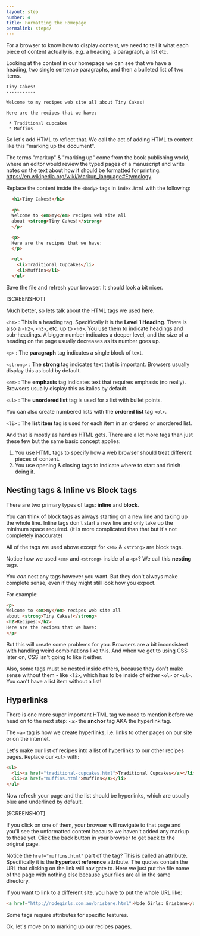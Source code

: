```yaml
---
layout: step
number: 4
title: Formatting the Homepage
permalink: step4/
---
```


For a browser to know how to display content, we need to tell it what each piece of content actually is, e.g. a heading, a paragraph, a list etc.

Looking at the content in our homepage we can see that we have a heading, two single sentence paragraphs, and then a bulleted list of two items.

```
Tiny Cakes!
-----------

Welcome to my recipes web site all about Tiny Cakes!

Here are the recipes that we have:

 * Traditional cupcakes
 * Muffins
```

So let's add HTML to reflect that.  We call the act of adding HTML to content like this "marking up the document".

The terms "markup" & "marking up" come from the book publishing world, where an editor would review the typed pages of a manuscript and write notes on the text about how it should be formatted for printing. https://en.wikipedia.org/wiki/Markup_language#Etymology

Replace the content inside the `<body>` tags in `index.html` with the following:

```html
  <h1>Tiny Cakes!</h1>

  <p>
  Welcome to <em>my</em> recipes web site all
  about <strong>Tiny Cakes!</strong>
  </p>

  <p>
  Here are the recipes that we have:
  </p>

  <ul>
    <li>Traditional Cupcakes</li>
    <li>Muffins</li>
  </ul>
```

Save the file and refresh your browser. It should look a bit nicer.

[SCREENSHOT]

Much better, so lets talk about the HTML tags we used here.

`<h1>`
: This is a heading tag.  Specifically it is the **Level 1 Heading**.  There is also a `<h2>`, `<h3>`, etc. up to `<h6>`.  You use them to indicate headings and sub-headings. A bigger number indicates a deeper level, and the size of a heading on the page usually decreases as its number goes up.

`<p>`
: The **paragraph** tag indicates a single block of text.  
<!-- Note that HTML doesn't display line breaks. -->

`<strong>`
: The **strong** tag indicates text that is important.  Browsers usually display this as bold by default.  

`<em>`
: The **emphasis** tag indicates text that requires emphasis (no really).  Browsers usually display this as italics by default.

`<ul>`
: The **unordered list** tag is used for a list with bullet points.

You can also create numbered lists with the **ordered list** tag `<ol>`.

`<li>`
: The **list item** tag is used for each item in an ordered or unordered list.

And that is mostly as hard as HTML gets.  There are a lot more tags than just these few but the same basic concept applies:

1. You use HTML tags to specify how a web browser should treat different pieces of content.
2. You use opening & closing tags to indicate where to start and finish doing it.

## Nesting tags & Inline vs Block tags

There are two primary types of tags: **inline** and **block**.

You can think of block tags as always starting on a new line and taking up the whole line.  Inline tags don't start a new line and only take up the minimum space required.  (it is more complicated than that but it's not completely inaccurate)

All of the tags we used above except for `<em>` & `<strong>` are block tags.

Notice how we used `<em>` and `<strong>` inside of a `<p>`?  We call this **nesting** tags.

You *can* nest any tags however you want.  But they don't always make complete sense, even if they might still look how you expect.  

For example:

```html
<p>
Welcome to <em>my</em> recipes web site all
about <strong>Tiny Cakes!</strong>
<h2>Recipes:</h2>
Here are the recipes that we have:
</p>
```

But this will create some problems for you.  Browsers are a bit inconsistent with handling weird combinations like this. And when we get to using CSS later on, CSS isn't going to like it either.

Also, some tags must be nested inside others, because they don't make sense without them - like `<li>`, which has to be inside of either `<ol>` or `<ul>`. You can't have a list item without a list!


## Hyperlinks

There is one more super important HTML tag we need to mention before we head on to the next step: `<a>` the **anchor** tag AKA the hyperlink tag.

The `<a>` tag is how we create hyperlinks, i.e. links to other pages on our site or on the internet.

Let's make our list of recipes into a list of hyperlinks to our other recipes pages.  Replace our `<ul>` with:

```html
<ul>
  <li><a href="traditional-cupcakes.html">Traditional Cupcakes</a></li>
  <li><a href="muffins.html">Muffins</a></li>
</ul>
```

Now refresh your page and the list should be hyperlinks, which are usually blue and underlined by default.

[SCREENSHOT]

If you click on one of them, your browser will navigate to that page and you'll see the unformatted content because we haven't added any markup to those yet.  Click the back button in your browser to get back to the original page.

Notice the `href="muffins.html"` part of the tag?  This is called an attribute.  Specifically it is the **hypertext reference** attribute.  The quotes contain the URL that clicking on the link will navigate to.  Here we just put the file name of the page with nothing else because your files are all in the same directory.

If you want to link to a different site, you have to put the whole URL like:

```html
<a href="http://nodegirls.com.au/brisbane.html">Node Girls: Brisbane</a>
```

Some tags require attributes for specific features.

Ok, let's move on to marking up our recipes pages.
